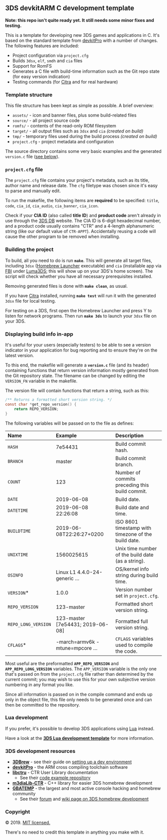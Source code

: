 ## 3DS devkitARM C development template

**Note: this repo isn't quite ready yet. It still needs some minor fixes and testing.**

This is a template for developing new 3DS games and applications in C. It's based on the standard template from [devkitPro](https://devkitpro.org/) with a number of changes. The following features are included:

* Project configuration via `project.cfg`
* Builds `3dsx`, `elf`, `smdh` and `cia` files
* Support for RomFS
* Generates a C file with build-time information such as the Git repo state (for easy version indication)
* Testing commands (for [Citra](https://citra-emu.org/) and for real hardware)

### Template structure

This file structure has been kept as simple as possible. A brief overview:

* `assets/` - icon and banner files, plus some build-related files
* `source/` - all project source code
* `romfs/` - contents of the read-only ROM filesystem
* `target/` - all output files such as `3dsx` and `cia` *(created on build)*
* `tmp/` - temporary files used during the build process *(created on build)*
* `project.cfg` - project metadata and configuration

The source directory contains some very basic examples and the generated `version.c` file ([see below]()).

### `project.cfg` file

The `project.cfg` file contains your project's metadata, such as its title, author name and release date. The `cfg` filetype was chosen since it's easy to parse and manually edit.

To run the makefile, the following items are **required** to be specified: `title`, `code`, `cia_id`, `cia_audio`, `cia_banner`, `cia_icon`.

Check if your **CIA ID** (also called **title ID**) and **product code** aren't already in use through the [3DS DB](http://www.3dsdb.com/) website. The CIA ID is 6-digit hexadecimal number, and a product code usually contains "CTR" and a 4-length alphanumeric string (like our default value of `CTR-APPT`). Accidentally reusing a code will cause the other program to be removed when installing.

### Building the project

To build, all you need to do is run **`make`**. This will generate all target files, including `3dsx` ([Homebrew Launcher](https://github.com/fincs/new-hbmenu) executable) and `cia` (installable app via [FBI](https://github.com/Steveice10/FBI) under [Luma3DS](https://github.com/AuroraWright/Luma3DS/wiki); this will show up on your 3DS's home screen). The script will check whether you have all necessary prerequisites installed.

Removing generated files is done with **`make clean`**, as usual.

If you have [Citra](https://citra-emu.org/) installed, running **`make test`** will run it with the generated `3dsx` file for local testing.

For testing on a 3DS, first open the Homebrew Launcher and press Y to listen for network programs. Then run **`make 3ds`** to launch your `3dsx` file on your 3DS.

### Displaying build info in-app

It's useful for your users (especially testers) to be able to see a version indicator in your application for bug reporting and to ensure they're on the latest version.

To this end, the makefile will generate a **`version.c`** file (and its header) containing functions that return version information mostly generated from the Git repository state. The filename can be changed by editing the `VERSION_FN` variable in the makefile.

The version file will contain functions that return a string, such as this:

```c
/** Returns a formatted short version string. */
const char *get_repo_version() {
    return REPO_VERSION;
}
```

The following variables will be passed on to the file as defines:

| Name | Example | Description |
|:-----|:--------|:------------|
| `HASH` | 7e54431 | Build commit hash. |
| `BRANCH` | master | Build commit branch. |
| `COUNT` | 123 | Number of commits preceding this build commit. |
| `DATE` | 2019-06-08 | Build date. |
| `DATETIME` | 2019-06-08 22:26:08 | Build date and time. |
| `BUILDTIME` | 2019-06-08T22:26:27+0200 | ISO 8601 timestamp with timezone of the build date. |
| `UNIXTIME` | 1560025615 | Unix time number of the build date (as a string). |
| `OSINFO` | Linux L1 4.4.0-24-generic … | OS/kernel info string during build time. |
| `VERSION`* | 1.0.0 | Version number set in `project.cfg`. |
| `REPO_VERSION` | 123-master | Formatted short version string. |
| `REPO_LONG_VERSION` | 123-master [7e54431; 2019-06-08] | Formatted full version string. |
| `CFLAGS`* | -march=armv6k -mtune=mpcore … | `CFLAGS` variables used to compile the code. |

Most useful are the preformatted **`APP_REPO_VERSION`** and **`APP_REPO_LONG_VERSION`** variables. The `APP_VERSION` variable is the only one that's passed on from the `project.cfg` file rather than determined by the current commit; you may wish to use this for your own subjective version numbering in any format you like.

Since all information is passed on in the compile command and ends up only in the object file, this file only needs to be generated once and can then be committed to the repository.

### Lua development

If you prefer, it's possible to develop 3DS applications using [Lua](https://en.wikipedia.org/wiki/Lua_(programming_language)) instead.

Have a look at the **[3DS Lua development template]()** for more information.

### 3DS development resources

* **[3DBrew](https://3dbrew.org/)** - see their guide on [setting up a dev environment](https://3dbrew.org/wiki/Setting_up_Development_Environment)
* **[devkitPro](https://devkitpro.org/)** - the ARM cross compiling toolchain software
* **[libctru](http://smealum.github.io/ctrulib/)** - CTR User Library documentation
    * See their [code example repository](https://github.com/devkitPro/3ds-examples)
* **[m3diaLib-CTR](https://github.com/m3diaLib-Team/m3diaLib-CTR)** - C++ library for easier 3DS homebrew development
* **[GBATEMP](https://gbatemp.net/)** - the largest and most active console hacking and homebrew community
    * See their [forum](https://gbatemp.net/forums/3ds-homebrew-development-and-emulators.275/) and [wiki page on 3DS homebrew development](https://wiki.gbatemp.net/wiki/3DS_Homebrew_Development)

### Copyright

© 2019. [MIT licensed.](https://opensource.org/licenses/MIT)

There's no need to credit this template in anything you make with it.
